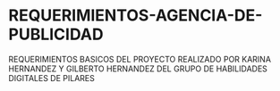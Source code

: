 # REQUERIMIENTOS-AGENCIA-DE-PUBLICIDAD
REQUERIMIENTOS BASICOS DEL PROYECTO REALIZADO POR KARINA HERNANDEZ Y GILBERTO HERNANDEZ DEL GRUPO DE HABILIDADES DIGITALES DE PILARES
